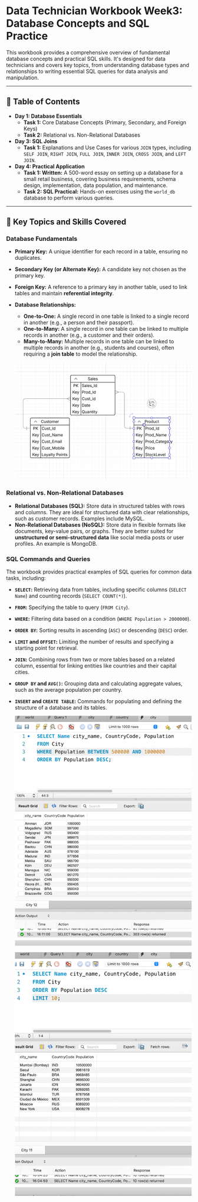 # Data Technician Workbook Week3: Database Concepts and SQL Practice

This workbook provides a comprehensive overview of fundamental database concepts and practical SQL skills. It's designed for data technicians and covers key topics, from understanding database types and relationships to writing essential SQL queries for data analysis and manipulation.

---

## 📄 Table of Contents

* **Day 1: Database Essentials**
    * **Task 1:** Core Database Concepts (Primary, Secondary, and Foreign Keys)
    * **Task 2:** Relational vs. Non-Relational Databases
* **Day 3: SQL Joins**
    * **Task 1:** Explanations and Use Cases for various `JOIN` types, including `SELF JOIN`, `RIGHT JOIN`, `FULL JOIN`, `INNER JOIN`, `CROSS JOIN`, and `LEFT JOIN`.
* **Day 4: Practical Application**
    * **Task 1: Written:** A 500-word essay on setting up a database for a small retail business, covering business requirements, schema design, implementation, data population, and maintenance.
    * **Task 2: SQL Practical:** Hands-on exercises using the `world_db` database to perform various queries.

---

## 🚀 Key Topics and Skills Covered

### Database Fundamentals
* **Primary Key:** A unique identifier for each record in a table, ensuring no duplicates.
* **Secondary Key (or Alternate Key):** A candidate key not chosen as the primary key.
* **Foreign Key:** A reference to a primary key in another table, used to link tables and maintain **referential integrity**.
* **Database Relationships:**
    * **One-to-One:** A single record in one table is linked to a single record in another (e.g., a person and their passport).
    * **One-to-Many:** A single record in one table can be linked to multiple records in another (e.g., a customer and their orders).
    * **Many-to-Many:** Multiple records in one table can be linked to multiple records in another (e.g., students and courses), often requiring a **join table** to model the relationship.

  ![Lucid Chart](Images/Lucid_Chart.png)

### Relational vs. Non-Relational Databases
* **Relational Databases (SQL):** Store data in structured tables with rows and columns. They are ideal for structured data with clear relationships, such as customer records. Examples include MySQL.
* **Non-Relational Databases (NoSQL):** Store data in flexible formats like documents, key-value pairs, or graphs. They are better suited for **unstructured or semi-structured data** like social media posts or user profiles. An example is MongoDB.

### SQL Commands and Queries
The workbook provides practical examples of SQL queries for common data tasks, including:
* **`SELECT`:** Retrieving data from tables, including specific columns (`SELECT Name`) and counting records (`SELECT COUNT(*)`).
* **`FROM`:** Specifying the table to query (`FROM City`).
* **`WHERE`:** Filtering data based on a condition (`WHERE Population > 2000000`).
* **`ORDER BY`:** Sorting results in ascending (`ASC`) or descending (`DESC`) order.
* **`LIMIT` and `OFFSET`:** Limiting the number of results and specifying a starting point for retrieval.
* **`JOIN`:** Combining rows from two or more tables based on a related column, essential for linking entities like countries and their capital cities.
* **`GROUP BY` and `AVG()`:** Grouping data and calculating aggregate values, such as the average population per country.
* **`INSERT` and `CREATE TABLE`:** Commands for populating and defining the structure of a database and its tables.

  ![SQL_Practice](Images/SQL_Practice.png)

  ![SQL_Queries](Images/SQL_Queries.png)
